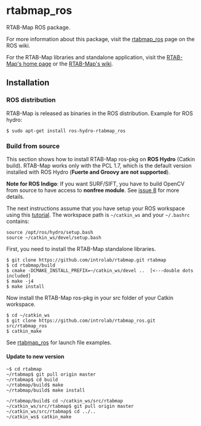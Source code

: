 rtabmap_ros
===========

RTAB-Map ROS package.

For more information about this package, visit the [rtabmap_ros](http://wiki.ros.org/rtabmap) page on the ROS wiki.

For the RTAB-Map libraries and standalone application, visit the [RTAB-Map's home page](http://introlab.github.io/rtabmap) or the [RTAB-Map's wiki](https://github.com/introlab/rtabmap/wiki).

## Installation 

### ROS distribution 
RTAB-Map is released as binaries in the ROS distribution. Example for ROS hydro:
```
$ sudo apt-get install ros-hydro-rtabmap_ros
```

### Build from source
This section shows how to install RTAB-Map ros-pkg on **ROS Hydro** (Catkin build). RTAB-Map works only with the PCL 1.7, which is the default version installed with ROS Hydro (**Fuerte and Groovy are not supported**).

**Note for ROS Indigo**: If you want SURF/SIFT, you have to build OpenCV from source to have access to **nonfree module**. See [issue 8](https://code.google.com/p/rtabmap/issues/detail?id=8&can=1) for more details.

The next instructions assume that you have setup your ROS workspace using this [tutorial](http://wiki.ros.org/catkin/Tutorials/create_a_workspace). The workspace path is `~/catkin_ws` and your `~/.bashrc` contains:
 
 ```
source /opt/ros/hydro/setup.bash
source ~/catkin_ws/devel/setup.bash
```

First, you need to install the RTAB-Map standalone libraries.
 
 ```
$ git clone https://github.com/introlab/rtabmap.git rtabmap
$ cd rtabmap/build
$ cmake -DCMAKE_INSTALL_PREFIX=~/catkin_ws/devel ..  [<---double dots included]
$ make -j4
$ make install
```

Now install the RTAB-Map ros-pkg in your src folder of your Catkin workspace.
 
 ```
$ cd ~/catkin_ws
$ git clone https://github.com/introlab/rtabmap_ros.git src/rtabmap_ros
$ catkin_make
```

See [rtabmap_ros](http://wiki.ros.org/rtabmap_ros) for launch file examples.

#### Update to new version 

```
~$ cd rtabmap
~/rtabmap$ git pull origin master
~/rtabmap$ cd build
~/rtabmap/build$ make
~/rtabmap/build$ make install

~/rtabmap/build$ cd ~/catkin_ws/src/rtabmap
~/catkin_ws/src/rtabmap$ git pull origin master
~/catkin_ws/src/rtabmap$ cd ../..
~/catkin_ws$ catkin_make
```


